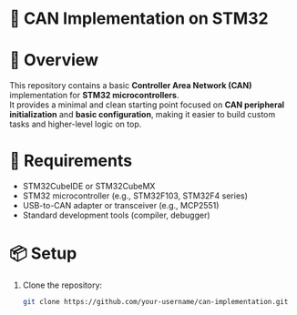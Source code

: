 # 🚗 CAN Implementation on STM32

# 📘 Overview

This repository contains a basic **Controller Area Network (CAN)** implementation for **STM32 microcontrollers**.  
It provides a minimal and clean starting point focused on **CAN peripheral initialization** and **basic configuration**, making it easier to build custom tasks and higher-level logic on top.

# 🔧 Requirements

- STM32CubeIDE or STM32CubeMX
- STM32 microcontroller (e.g., STM32F103, STM32F4 series)
- USB-to-CAN adapter or transceiver (e.g., MCP2551)
- Standard development tools (compiler, debugger)

# 📦 Setup

1. Clone the repository:
   ```bash
   git clone https://github.com/your-username/can-implementation.git
